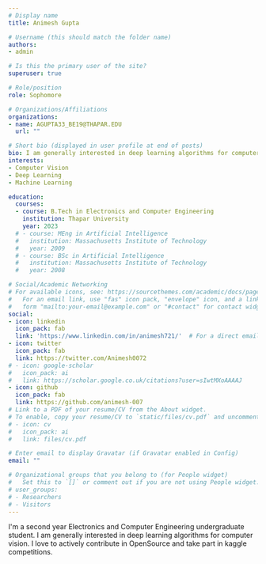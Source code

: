 ```yaml
---
# Display name
title: Animesh Gupta

# Username (this should match the folder name)
authors:
- admin

# Is this the primary user of the site?
superuser: true

# Role/position
role: Sophomore

# Organizations/Affiliations
organizations:
- name: AGUPTA33_BE19@THAPAR.EDU
  url: ""

# Short bio (displayed in user profile at end of posts)
bio: I am generally interested in deep learning algorithms for computer vision. I love to actively contribute in OpenSource and take part in kaggle competitions.
interests:
- Computer Vision
- Deep Learning
- Machine Learning

education:
  courses:
  - course: B.Tech in Electronics and Computer Engineering
    institution: Thapar University
    year: 2023
  # - course: MEng in Artificial Intelligence
  #   institution: Massachusetts Institute of Technology
  #   year: 2009
  # - course: BSc in Artificial Intelligence
  #   institution: Massachusetts Institute of Technology
  #   year: 2008

# Social/Academic Networking
# For available icons, see: https://sourcethemes.com/academic/docs/page-builder/#icons
#   For an email link, use "fas" icon pack, "envelope" icon, and a link in the
#   form "mailto:your-email@example.com" or "#contact" for contact widget.
social:
- icon: linkedin
  icon_pack: fab
  link: 'https://www.linkedin.com/in/animesh721/'  # For a direct email link, use "mailto:test@example.org".
- icon: twitter
  icon_pack: fab
  link: https://twitter.com/Animesh0072
# - icon: google-scholar
#   icon_pack: ai
#   link: https://scholar.google.co.uk/citations?user=sIwtMXoAAAAJ
- icon: github
  icon_pack: fab
  link: https://github.com/animesh-007 
# Link to a PDF of your resume/CV from the About widget.
# To enable, copy your resume/CV to `static/files/cv.pdf` and uncomment the lines below.
# - icon: cv
#   icon_pack: ai
#   link: files/cv.pdf

# Enter email to display Gravatar (if Gravatar enabled in Config)
email: ""

# Organizational groups that you belong to (for People widget)
#   Set this to `[]` or comment out if you are not using People widget.
# user_groups:
# - Researchers
# - Visitors
---
```


I'm a second year Electronics and Computer Engineering undergraduate student. I am generally interested in deep learning algorithms for computer vision. I love to actively contribute in OpenSource and take part in kaggle competitions.


